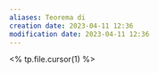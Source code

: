 ```yaml
---
aliases: Teorema di 
creation date: 2023-04-11 12:36
modification date: 2023-04-11 12:36
---
```


<% tp.file.cursor(1) %>



